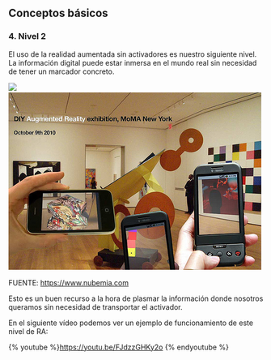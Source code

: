 ## Conceptos básicos

### 4\. Nivel 2

El uso de la realidad aumentada sin activadores es nuestro siguiente nivel. La información digital puede estar inmersa en el mundo real sin necesidad de tener un marcador concreto.   
  

![](https://moodle.catedu.es/pluginfile.php/5107/mod_book/chapter/19/IMG_8167.JPG)
![](/assets/5034204552_8d198f8136_augmented-reality.jpg)

FUENTE: https://www.nubemia.com

Esto es un buen recurso a la hora de plasmar la información donde nosotros queramos sin necesidad de transportar el activador.  
  
En el siguiente vídeo podemos ver un ejemplo de funcionamiento de este nivel de RA:

{% youtube %}https://youtu.be/FJdzzGHKy2o {% endyoutube %}